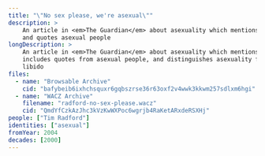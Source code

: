 ```yaml
---
title: "\"No sex please, we're asexual\""
description: >
    An article in <em>The Guardian</em> about asexuality which mentions AVEN
    and quotes asexual people
longDescription: >
    An article in <em>The Guardian</em> about asexuality which mentions AVEN,
    includes quotes from asexual people, and distinguishes asexuality from
    libido
files:
  - name: "Browsable Archive"
    cid: "bafybeib6ixhchsquxr6gqbszrse36r63oxf2v4wwk3kkwm257sdlxm6hgi"
  - name: "WACZ Archive"
    filename: "radford-no-sex-please.wacz"
    cid: "QmdYfCzkAzJhc3kVzKwWXPoc6wgrjb4RaKetARxdeRSXHj"
people: ["Tim Radford"]
identities: ["asexual"]
fromYear: 2004
decades: [2000]
---
```


